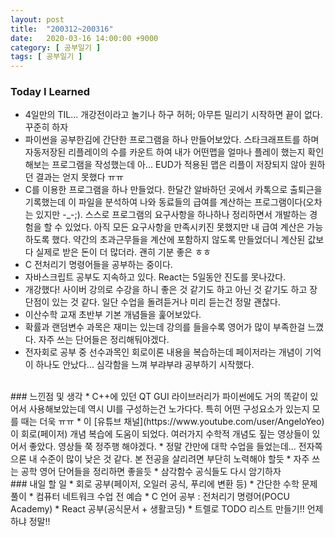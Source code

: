 ```yaml
---
layout: post
title:  "200312~200316"
date:   2020-03-16 14:00:00 +9000
category: [ 공부일기 ]
tags: [ 공부일기 ]
---
```


### Today I Learned
* 4일만의 TIL... 개강전이라고 놀기나 하구 허허; 아무튼 밀리기 시작하면 끝이 없다. 꾸준히 하자
* 파이썬을 공부한김에 간단한 프로그램을 하나 만들어보았다. 스타크래프트를 하며 자동저장된 리플레이의 수를 카운트 하여 내가 어떤맵을 얼마나 플레이 했는지 확인해보는 프로그램을 작성했는데 아... EUD가 적용된 맵은 리플이 저장되지 않아 원하던 결과는 얻지 못했다 ㅠㅠ
* C를 이용한 프로그램을 하나 만들었다. 한달간 알바하던 곳에서 카톡으로 출퇴근을 기록했는데 이 파일을 분석하여 나와 동료들의 급여를 계산하는 프로그램이다(오차는 있지만 -_-;). 스스로 프로그램의 요구사항을 하나하나 정리하면서 개발하는 경험을 할 수 있었다. 아직 모든 요구사항을 만족시키진 못했지만 내 급여 계산은 가능하도록 했다. 약간의 초과근무들을 계산에 포함하지 않도록 만들었더니 계산된 값보다 실제로 받은 돈이 더 많더라. 괜히 기분 좋은 ㅎㅎ
* C 전처리기 명령어들을 공부하는 중이다.
* 자바스크립트 공부도 지속하고 있다. React는 5일동안 진도를 못나갔다.
* 개강했다! 사이버 강의로 수강을 하니 좋은 것 같기도 하고 아닌 것 같기도 하고 장단점이 있는 것 같다. 일단 수업을 돌려듣거나 미리 듣는건 정말 괜찮다.
* 이산수학 교재 초반부 기본 개념들을 훑어보았다.
* 확률과 랜덤변수 과목은 재미는 있는데 강의를 들을수록 영어가 많이 부족한걸 느꼈다. 자주 쓰는 단어들은 정리해둬야겠다.
* 전자회로 공부 중 선수과목인 회로이론 내용을 복습하는데 페이저라는 개념이 기억이 하나도 안났다... 심각함을 느껴 부랴부랴 공부하기 시작했다.

<br>
### 느낀점 및 생각
* C++에 있던 QT GUI 라이브러리가 파이썬에도 거의 똑같이 있어서 사용해보았는데 역시 UI를 구성하는건 노가다다. 특히 어떤 구성요소가 있는지 모를 때는 더욱 ㅠㅠ
* 이 [유튜브 채널](https://www.youtube.com/user/AngeloYeo)이 회로(페이저) 개념 복습에 도움이 되었다. 여러가지 수학적 개념도 짚는 영상들이 있어서 좋았다. 영상들 쭉 정주행 해야겠다.
* 정말 간만에 대학 수업을 들었는데... 전자쪽으론 내 수준이 많이 낮은 것 같다. 본 전공을 살리려면 부단히 노력해야 할듯
* 자주 쓰는 공학 영어 단어들을 정리하면 좋을듯
* 삼각함수 공식들도 다시 암기하자

<br>
### 내일 할 일
* 회로 공부(페이저, 오일러 공식, 푸리에 변환 등)
* 간단한 수학 문제 풀이
* 컴퓨터 네트워크 수업 전 예습
* C 언어 공부 : 전처리기 명령어(POCU Academy)
* React 공부(공식문서 + 생활코딩)
* 트렐로 TODO 리스트 만들기!! 언제하냐 정말!!

